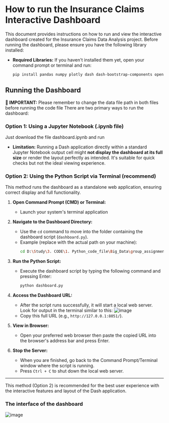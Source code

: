 # How to run the Insurance Claims Interactive Dashboard

This document provides instructions on how to run and view the interactive dashboard created for the Insurance Claims Data Analysis project. 
Before running the dashboard, please ensure you have the following library installed:

* **Required Libraries:** If you haven't installed them yet, open your command prompt or terminal and run:
    ```bash
    pip install pandas numpy plotly dash dash-bootstrap-components openpyxl
    ```
## Running the Dashboard
**🔴 IMPORTANT:** Please remember to change the data file path in both files before running the code file
There are two primary ways to run the dashboard:

### Option 1: Using a Jupyter Notebook (.ipynb file)

Just download the file dashboard.ipynb and run
* **Limitation:** Running a Dash application directly within a standard Jupyter Notebook output cell might **not display the dashboard at its full size** or render the layout perfectly as intended. It's suitable for quick checks but not the ideal viewing experience.

### Option 2: Using the Python Script via Terminal (recommend)

This method runs the dashboard as a standalone web application, ensuring correct display and full functionality.

1.  **Open Command Prompt (CMD) or Terminal:**
    * Launch your system's terminal application

2.  **Navigate to the Dashboard Directory:**
    * Use the `cd` command to move into the folder containing the dashboard script (`dashboard.py`).
    * Example (replace with the actual path on your machine):
        ```bash
        cd D:\Study\3. CODE\1. Python_code_file\Big_Data\group_assignment\Dashboard
        ```
3.  **Run the Python Script:**
    * Execute the dashboard script by typing the following command and pressing Enter:
        ```bash
        python dashboard.py
        ```
4.  **Access the Dashboard URL:**
    * After the script runs successfully, it will start a local web server. Look for output in the terminal similar to this:
    ![image](https://github.com/user-attachments/assets/15c4d68c-6ed7-4a0a-8f64-79419c597253)
    * Copy this full URL (e.g., `http://127.0.0.1:8051/`).

5.  **View in Browser:**
    * Open your preferred web browser then paste the copied URL into the browser's address bar and press Enter.

6.  **Stop the Server:**
    * When you are finished, go back to the Command Prompt/Terminal window where the script is running.
    * Press `Ctrl + C` to shut down the local web server.
---
This method (Option 2) is recommended for the best user experience with the interactive features and layout of the Dash application. 

### The interface of the dashboard 
![image](https://github.com/user-attachments/assets/b1e4feda-187e-4950-9d40-3438827a56e3)

